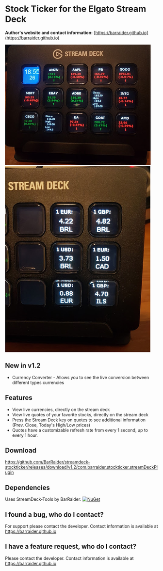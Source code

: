 # Stock Ticker for the Elgato Stream Deck

**Author's website and contact information:** [https://barraider.github.io](https://barraider.github.io)

<img src="/_images/ticker.jpg">
<img src="/_images/currency.jpg">

## New in v1.2
* Currency Converter - Allows you to see the live conversion between different types currencies

## Features
* View live currencies, directly on the stream deck
* View live quotes of your favorite stocks, directly on the stream deck
* Press the Stream Deck key on quotes to see additional information (Prev. Close, Today's High/Low prices)
* Quotes have a customizable refresh rate from every 1 second, up to every 1 hour.

## Download
https://github.com/BarRaider/streamdeck-stockticker/releases/download/v1.2/com.barraider.stockticker.streamDeckPlugin

## Dependencies
Uses StreamDeck-Tools by BarRaider: [![NuGet](https://img.shields.io/nuget/v/streamdeck-tools.svg?style=flat)](https://www.nuget.org/packages/streamdeck-tools)

## I found a bug, who do I contact?
For support please contact the developer. Contact information is available at https://barraider.github.io

## I have a feature request, who do I contact?
Please contact the developer. Contact information is available at https://barraider.github.io
